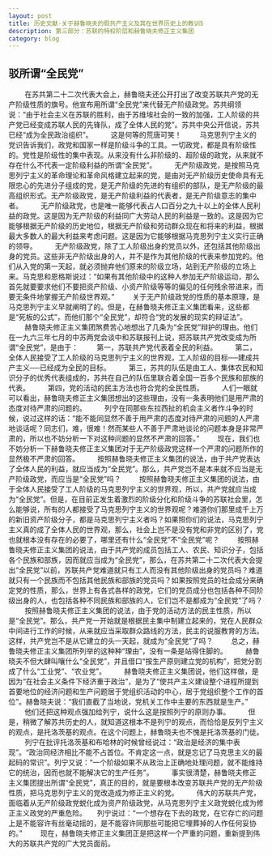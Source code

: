 ```yaml
---
layout: post
title: 历史文献-关于赫鲁晓夫的假共产主义及其在世界历史上的教训5
description: 第三部分：苏联的特权阶层和赫鲁晓夫修正主义集团
category: blog
---
```


## 驳所谓“全民党” ##
　　
在苏共第二十二次代表大会上，赫鲁晓夫还公开打出了改变苏联共产党的无产阶级性质的旗号。他宣布用所谓“全民党”来代替无产阶级政党。苏共纲领说：“由于社会主义在苏联的胜利，由于苏维埃社会的一致的加强，工人阶级的共产党已经变成苏联人民的先锋队，成了全体人民的党”。苏共中央公开信说，苏共已经“成为全民政治组织”。
　　
这是何等的荒唐可笑！
　　
马克思列宁主义的党识告诉我们，政党和国家一样是阶级斗争的工具。一切政党，都是具有阶级性的。党性是阶级性的集中表现。从来没有什么非阶级的、超阶级的政党，从来就不存在什么不代表一定阶级利益的所谓“全民党”。
　　
无产阶级政党，是按照马克思列宁主义的革命理论和革命风格建立起来的党，是由对无产阶级历史使命具有无限忠心的先进分子组成的党，是无产阶级的先进的有组织的部队，是无产阶级的最高组织形式。无产阶级政党，是无产阶级利益的代表者，是无产阶级意志的集中者。
　　
无产阶级政党，也是唯一能够代表占人口百分之九十以上的全体人民利益的政党。这是因为无产阶级的利益同广大劳动人民的利益是一致的。这是因为它能够根据无产阶级的历史地位，根据无产阶级和劳动群众现在和将来的利益，根据最大多数人的最大利益来考虑问题。这是因为它能够根据马克思列宁主义实行正确的领导。
　　
无产阶级政党，除了工人阶级出身的党员以外，还包括其他阶级出身的党员。这些非无产阶级出身的人，并不是作为其他阶级的代表来参加党的。他们从入党的第一天起，就必须抛弃他们原来的阶级立场，站到无产阶级的立场上来。马克思和恩格斯说过：“如果有其他阶级中的这种人参加无产阶级运动，那么首先就要要求他们不要把资产阶级、小资产阶级等等的偏见的任何残余带进来，而要无条件地掌握无产阶级世界观。”
　　
关于无产阶级政党的性质的基本原理，是马克思列宁主义早就阐明了的。但是，在赫鲁晓夫修正主义集团看来，这些都是“死板的公式”，而他们那个“全民党”，却符合“党的发展的现实的辩证法”。
　　
赫鲁晓夫修正主义集团煞费苦心地想出了几条为“全民党”辩护的理由。他们在一九六三年七月的中苏两党会谈中和苏联报刊上说，把苏联共产党改变成为所谓“全民党”，是由于：
　　
第一，苏联共产党代表着全民的利益。
　　
第二，全体人民接受了工人阶级的马克思列宁主义的世界观，工人阶级的目标──建成共产主义──已经成为全民的目标。
　　
第三，苏共的队伍是由工人、集体农民和知识分子的优秀代表组成的，苏共在自己的队伍里联合着全国一百多个民族和部族的代表。
　　
第四，党的活动的民主方法也符合党的全民性质。
　　
人们一眼就可以看出，赫鲁晓夫修正主义集团想出的这些理由，没有一条表明他们是用严肃的态度对待严肃的问题的。
　　
列宁在同那些东拉西扯的机会主义者作斗争的时候，说过这样的话：“能不能同显然不善于用严肃的态度对待严肃的问题的人严肃地谈话呢？同志们，难，很难！然而某些人不善于严肃地谈论的问题本身是非常严肃的，所以也不妨分析一下对这种问题的显然不严肃的回答。”
　　
现在，我们也不妨分析一下赫鲁晓夫修正主义集团对于无产阶级政党这样一个严肃的问题所作的显然极不严肃的回答。
　　
按照赫鲁晓夫修正主义集团的说法，由于共产党表达了全体人民的利益，就应当成为“全民党”。那么，共产党岂不是本来就不应当是无产阶级政党，而应当是“全民党”吗？
　　
按照赫鲁晓夫修正主义集团的说法，由于全体人民接受了工人阶级的马克思列宁主义的世界观，所以，共产党就应当成为“全民党”。但是，在目前正发生着激烈的阶级分化和阶级斗争的苏联社会里，怎么能够说，所有的人都接受了马克思列宁主义的世界观呢？难道你们那里成千上万的新旧资产阶级分子，都是马克思列宁主义者吗？如果照你们的说法，马克思列宁主义真的成了全体人民的世界观，那么，社会上岂不是没有党和非党的区别了，党也就根本没有存在的必要了，哪里还有什么“全民党”不“全民党”呢？
　　
按照赫鲁晓夫修正主义集团的说法，由于共产党的成员包括工人、农民、知识分子，包括各个民族和部族，因而就应当成为“全民党”，那么，在苏共第二十二次代表大会提出“全民党”以前，苏联共产党难道就只有工人而没有其他阶级出身的党员吗？难道就只有一个民族而不包括其他民族和部族的党员吗？如果按照党员的社会成分来确定党的性质，那么，世界上有各式各样的政党，它们的党员成分也包括各种不同阶级出身的人，也包括各种不同民族和部族的人，它们岂不是都成为“全民党”了吗？
　　
按照赫鲁晓夫修正主义集团的说法，由于党的活动方法的民主性质，所以是“全民党”。那么，共产党一开始就是根据民主集中制建立起来的，党在人民群众中间进行工作的时候，从来就应当采取群众路线的方法，民主的说服教育的方法。这样，共产党岂不是从它建立的头一天起，就成为“全民党”了吗？
　　
总之，赫鲁晓夫修正主义集团所列举的这种种“理由”，没有一条是站得住脚的。
　　
赫鲁晓夫不但大肆叫嚷什么“全民党”，并且借口“按生产原则建立党的机构”，把党分割成了什么“工业党”、“农业党”。
　　
赫鲁晓夫修正主义集团说，他们这样做，是因为“在社会主义条件下经济重于政治”，是为了“使共产主义建设整个进程所提到首要地位的经济问题和生产问题居于党组织活动的中心，居于党组织整个工作的首位”。赫鲁晓夫说：“我们直截了当地说，党机关工作中主要的东西就是生产。”
　　
他们还把这种观点强加给列宁，说什么这是按照列宁的原则办事。
　　
但是，稍微了解苏共历史的人，就知道这根本不是列宁的观点，而恰恰是反列宁主义的观点，是托洛茨基的观点。在这个问题上，赫鲁晓夫也不愧是托洛茨基的门徒。
　　
列宁在批评托洛茨基和布哈林的时候曾经说过：“政治是经济的集中表现”。“政治同经济相比不能不占首位。不肯定这一点，就是忘记了马克思主义的最起码的常识”。列宁又说：“一个阶级如果不从政治上正确地处理问题，就不能维持它的统治，因而也就不能解决它的生产任务”。
　　
事实很清楚，赫鲁晓夫修正主义集团提出所谓“全民党”，真正的目的，就是要根本改变苏联共产党的无产阶级性质，把马克思列宁主义的党改造成为修正主义的党。
　　
伟大的苏联共产党，面临着从无产阶级政党蜕化成为资产阶级政党，从马克思列宁主义政党蜕化成为修正主义政党的严重危险。　　列宁说过：“一个想存在下去的政党，在它存亡的问题上是不能容许有丝毫动摇的，是不能容许同那些可能把它埋葬掉的人作任何妥协的。”
　　
现在，赫鲁晓夫修正主义集团正是把这样一个严重的问题，重新提到伟大的苏联共产党的广大党员面前。